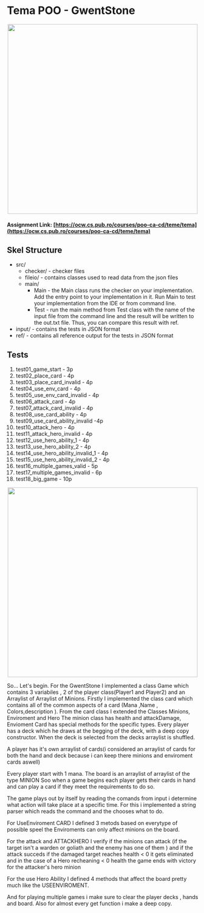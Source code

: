 

# Tema POO  - GwentStone

<div align="center"><img src="https://tenor.com/view/witcher3-gif-9340436.gif" width="500px"></div>

#### Assignment Link: [https://ocw.cs.pub.ro/courses/poo-ca-cd/teme/tema](https://ocw.cs.pub.ro/courses/poo-ca-cd/teme/tema)


## Skel Structure

* src/
  * checker/ - checker files
  * fileio/ - contains classes used to read data from the json files
  * main/
      * Main - the Main class runs the checker on your implementation. Add the entry point to your implementation in it. Run Main to test your implementation from the IDE or from command line.
      * Test - run the main method from Test class with the name of the input file from the command line and the result will be written
        to the out.txt file. Thus, you can compare this result with ref.
* input/ - contains the tests in JSON format
* ref/ - contains all reference output for the tests in JSON format

## Tests

1. test01_game_start - 3p
2. test02_place_card - 4p
3. test03_place_card_invalid - 4p
4. test04_use_env_card - 4p
5. test05_use_env_card_invalid - 4p
6. test06_attack_card - 4p
7. test07_attack_card_invalid - 4p
8. test08_use_card_ability - 4p
9. test09_use_card_ability_invalid -4p
10. test10_attack_hero - 4p
11. test11_attack_hero_invalid - 4p
12. test12_use_hero_ability_1 - 4p
13. test13_use_hero_ability_2 - 4p
14. test14_use_hero_ability_invalid_1 - 4p
15. test15_use_hero_ability_invalid_2 - 4p
16. test16_multiple_games_valid - 5p
17. test17_multiple_games_invalid - 6p
18. test18_big_game - 10p


<div align="center"><img src="https://tenor.com/view/homework-time-gif-24854817.gif" width="500px"></div>

So... Let's begin.
For the GwentStone I implemented a class Game which contains
3 variabiles , 2 of the player class(Player1 and Player2) and an Arraylist 
of Arraylist of Minions. Firstly I implemented the class card which contains
all of the common aspects of a card (Mana ,Name , Colors,description ).
From the card class I extended the Classes Minions, Enviroment and Hero
The minion class has health and attackDamage, Envioment Card has special
methods for the specific types. Every player has a deck which he draws at the 
begging of the deck, with a deep copy constructor. When the deck is selected
from the decks arraylist is shuffled.

A player has it's own arraylist of cards(i considered an arraylist of cards
for both the hand and deck because i can keep there minions and enviroment cards aswell)

Every player start with 1 mana. The board is an arraylist of arraylist of the type MINION
Soo when a game begins each player gets their cards in hand and can play a card if they meet the
requirements to do so.

The game plays out by itself by reading the comands from input i determine
what action will take place at a specific time. For this i implemented
a string parser which reads the command and the chooses what to do.

For UseEnviroment CARD I defined 3 metods based on everytype of possible speel
the Enviroments can only affect minions on the board.

For the attack and ATTACKHERO I verify if the minions can attack (if the target isn't a warden or goliath 
and the enemy has one of them ) and if the attack succeds if the damaged target reaches health < 0 it gets 
eliminated and in the case of a Hero recheaning < 0 health the game ends with victory for the attacker's hero minion

For the use Hero Ability I defined 4 methods that affect the board pretty much 
like the USEENVIROMENT.

And for playing multiple games i make sure to clear the player decks , hands and board. Also for almost every
get function i make a deep copy.